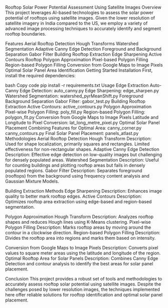 Rooftop Solar Power Potential Assessment Using Satellite Images
Overview
This project leverages AI-based technologies to assess the solar power potential of rooftops using satellite images. Given the lower resolution of satellite imagery in India compared to the US, we employ a variety of advanced image processing techniques to accurately identify and segment rooftop boundaries.



Features
Aerial Rooftop Detection
Hough Transforms
Watershed Segmentation
Adaptive Canny Edge Detection
Foreground and Background Separation
Gabor Filter
Building Rooftop Extraction
Edge Sharpening
Active Contours
Rooftop Polygon Approximation
Pixel-based Polygon Filling
Region-based Polygon Filling
Conversion from Google Maps to Image Pixels
Optimal Solar Panel Area Identification
Getting Started
Installation
First, install the required dependencies:

bash
Copy code
pip install -r requirements.txt
Usage
Edge Extraction
Auto-Canny Edge Detection:
auto_canny.py
Edge Sharpening:
edge_sharpen.py
Watershed Segmentation:
watershed_pyrMeanShift.py
Foreground Background Separation
Gabor Filter:
gabor_test.py
Building Rooftop Extraction
Active Contours:
active_contours.py
Polygon Approximation
Pixel-wise Polygon Filling:
poly_fill.py
Region-based Polygon Filling:
polygon_fit.py
Conversion from Google Maps to Image Pixels
Latitude and Longitude to Pixel Conversion:
lat_long_metre_pixel.py
Optimal Solar Panel Placement
Combining Features for Optimal Area:
canny_corner.py
canny_contours.py
Final Solar Panel Placement:
panels_atlast.py
Methodologies
Aerial Rooftop Detection
Hough Transform
Description: Used for shape localization, primarily squares and rectangles. Limited effectiveness for non-rectangular shapes.
Adaptive Canny Edge Detection
Description: Effective edge detection on low-quality images but challenging for densely populated areas.
Watershed Segmentation
Description: Useful for counting buildings and plotting rooftop areas but fails in densely populated regions.
Gabor Filter
Description: Separates foreground (rooftops) from the background using frequency content analysis and Gaussian Mixture Models.


Building Extraction Methods
Edge Sharpening
Description: Enhances image quality to better mark rooftop edges.
Active Contours
Description: Optimizes rooftop area extraction using edge-based and region-based segmentation.


Polygon Approximation
Hough Transform
Description: Analyzes rooftop shapes and reduces Hough lines using K-Means clustering.
Pixel-wise Polygon Filling
Description: Marks rooftop areas by moving around the contour in a clockwise direction.
Region-based Polygon Filling
Description: Divides the rooftop area into regions and marks them based on intensity.


Conversion from Google Maps to Image Pixels
Description: Converts pixel values to square meter areas using the latitude and longitude of the region.
Optimal Rooftop Area for Solar Panels
Description: Combines Canny Edge Detection and contour analysis to identify the best areas for solar panel placement.


Conclusion
This project provides a robust set of tools and methodologies to accurately assess rooftop solar potential using satellite images. Despite the challenges posed by lower resolution images, the techniques implemented here offer reliable solutions for rooftop identification and optimal solar panel placement.
